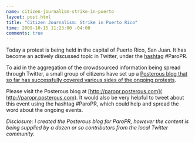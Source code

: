 ```yaml
--- 
name: citizen-journalism-strike-in-puerto
layout: post.html
title: "Citizen Journalism: Strike in Puerto Rico"
time: 2009-10-15 11:23:00 -04:00
comments: true
---
```

Today a protest is being held in the capital of Puerto Rico, San Juan. It has become an actively discussed topic in Twitter, under the [hashtag](http://hashtags.org/) #ParoPR.

To aid in the aggregation of the crowdsourced information being spread through Twitter, a small group of citizens have set up a [Posterous blog that so far has successfully covered various sides of the ongoing protests]( http://paropr.posterous.com).

Please visit the Posterous blog at [http://paropr.posterous.com]( http://paropr.posterous.com). It would also be very helpful to tweet about this event using the hashtag #ParoPR, which could help and spread the word about the ongoing events. 

_Disclosure: I created the Posterous blog for ParoPR, however the content is being supplied by a dozen or so contributors from the local Twitter community._
